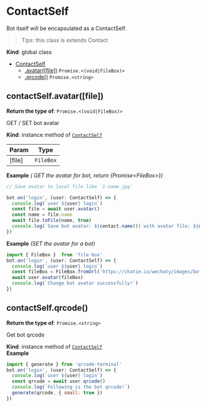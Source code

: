 <a id="contactself"></a>

# ContactSelf
Bot itself will be encapsulated as a ContactSelf.

> Tips: this class is extends Contact

**Kind**: global class  

* [ContactSelf](/api/contact_self)
    * [.avatar([file])](#ContactSelfavatar) <code>Promise.&lt;(void&#124;FileBox)&gt;</code>
    * [.qrcode()](#ContactSelfqrcode) <code>Promise.&lt;string&gt;</code>

<a id="contactselfavatar"></a>

## contactSelf.avatar([file])

**Return the type of**: <code>Promise.&lt;(void&#124;FileBox)&gt;</code>


GET / SET bot avatar

**Kind**: instance method of [<code>ContactSelf</code>](/api/contact_self)  

| Param | Type |
| --- | --- |
| [file] | <code>FileBox</code> | 

**Example** *( GET the avatar for bot, return {Promise&lt;FileBox&gt;})*  
```js
// Save avatar to local file like `1-name.jpg`

bot.on('login', (user: ContactSelf) => {
  console.log(`user ${user} login`)
  const file = await user.avatar()
  const name = file.name
  await file.toFile(name, true)
  console.log(`Save bot avatar: ${contact.name()} with avatar file: ${name}`)
})
```
**Example** *(SET the avatar for a bot)*  
```js
import { FileBox }  from 'file-box'
bot.on('login', (user: ContactSelf) => {
  console.log(`user ${user} login`)
  const fileBox = FileBox.fromUrl('https://chatie.io/wechaty/images/bot-qr-code.png')
  await user.avatar(fileBox)
  console.log(`Change bot avatar successfully!`)
})
```
<a id="contactselfqrcode"></a>

## contactSelf.qrcode()

**Return the type of**: <code>Promise.&lt;string&gt;</code>


Get bot qrcode

**Kind**: instance method of [<code>ContactSelf</code>](/api/contact_self)  
**Example**  
```js
import { generate } from 'qrcode-terminal'
bot.on('login', (user: ContactSelf) => {
  console.log(`user ${user} login`)
  const qrcode = await user.qrcode()
  console.log(`Following is the bot qrcode!`)
  generate(qrcode, { small: true })
})
```